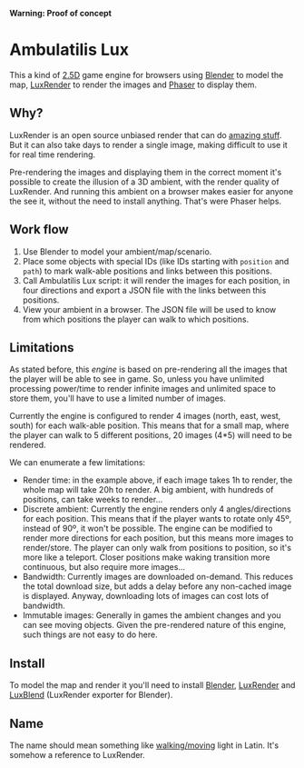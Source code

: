 **Warning: Proof of concept**

# Ambulatilis Lux

This a kind of [2.5D](https://en.wikipedia.org/wiki/2.5D) game engine for browsers using [Blender](https://www.blender.org) to model the map, [LuxRender](http://www.luxrender.net) to render the images and [Phaser](http://phaser.io) to display them.

## Why?

LuxRender is an open source unbiased render that can do [amazing stuff](http://www.luxrender.net/forum/gallery2.php).
But it can also take days to render a single image, making difficult to use it for real time rendering.

Pre-rendering the images and displaying them in the correct moment it's possible to create the illusion of a 3D ambient, with the render quality of LuxRender.
And running this ambient on a browser makes easier for anyone the see it, without the need to install anything.
That's were Phaser helps.

## Work flow

1. Use Blender to model your ambient/map/scenario.
2. Place some objects with special IDs (like IDs starting with `position` and `path`) to mark walk-able positions and links between this positions.
3. Call Ambulatilis Lux script: it will render the images for each position, in four directions and export a JSON file with the links between this positions.
4. View your ambient in a browser. The JSON file will be used to know from which positions the player can walk to which positions.

## Limitations

As stated before, this *engine* is based on pre-rendering all the images that the player will be able to see in game.
So, unless you have unlimited processing power/time to render infinite images and unlimited space to store them, you'll have to use a limited number of images.

Currently the engine is configured to render 4 images (north, east, west, south) for each walk-able position. This means that for a small map, where the player can walk to 5 different positions, 20 images (4*5) will need to be rendered.

We can enumerate a few limitations:

- Render time: in the example above, if each image takes 1h to render, the whole map will take 20h to render. A big ambient, with hundreds of positions, can take weeks to render...
- Discrete ambient: Currently the engine renders only 4 angles/directions for each position. This means that if the player wants to rotate only 45º, instead of 90º, it won't be possible. The engine can be modified to render more directions for each position, but this means more images to render/store. The player can only walk from positions to position, so it's more like a teleport. Closer positions make waking transition more continuous, but also require more images...
- Bandwidth: Currently images are downloaded on-demand. This reduces the total download size, but adds a delay before any non-cached image is displayed. Anyway, downloading lots of images can cost lots of bandwidth.
- Immutable images: Generally in games the ambient changes and you can see moving objects. Given the pre-rendered nature of this engine, such things are not easy to do here.

## Install

To model the map and render it you'll need to install [Blender](https://www.blender.org/download), [LuxRender](http://www.luxrender.net/en_GB/standalone) and [LuxBlend](http://www.luxrender.net/en_GB/blender_2_5) (LuxRender exporter for Blender).


## Name

The name should mean something like [walking/moving](http://www.latin-dictionary.net/definition/2956/ambulatilis-ambulatilis-ambulatile) light in Latin.
It's somehow a reference to LuxRender.
